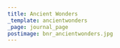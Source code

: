 ```yaml
---
title: Ancient Wonders
_template: ancientwonders
_page: journal_page
postimage: bnr_ancientwonders.jpg
---
```

